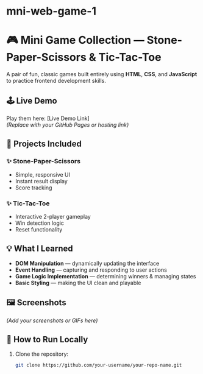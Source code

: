 # mni-web-game-1
# 🎮 Mini Game Collection — Stone-Paper-Scissors & Tic-Tac-Toe

A pair of fun, classic games built entirely using **HTML**, **CSS**, and **JavaScript** to practice frontend development skills.

## 🕹 Live Demo
Play them here: [Live Demo Link]  
*(Replace with your GitHub Pages or hosting link)*

## 📂 Projects Included
### ✨ Stone-Paper-Scissors
- Simple, responsive UI
- Instant result display
- Score tracking

### ✨ Tic-Tac-Toe
- Interactive 2-player gameplay
- Win detection logic
- Reset functionality

## 💡 What I Learned
- **DOM Manipulation** — dynamically updating the interface
- **Event Handling** — capturing and responding to user actions
- **Game Logic Implementation** — determining winners & managing states
- **Basic Styling** — making the UI clean and playable

## 🖼 Screenshots
*(Add your screenshots or GIFs here)*

## 🚀 How to Run Locally
1. Clone the repository:
   ```bash
   git clone https://github.com/your-username/your-repo-name.git
